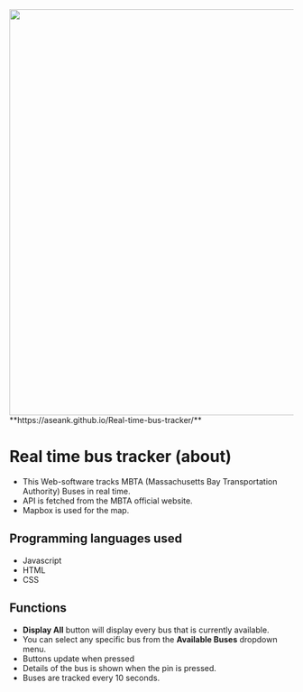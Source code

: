 <img src='bus.gif' width='720' height='720'>
**https://aseank.github.io/Real-time-bus-tracker/**


# Real time bus tracker (about)
- This Web-software tracks MBTA (Massachusetts Bay Transportation Authority) Buses in real time.
- API is fetched from the MBTA official website.
- Mapbox is used for the map.

## Programming languages used
- Javascript
- HTML
- CSS

## Functions
- **Display All** button will display every bus that is currently available.
- You can select any specific bus from the **Available Buses** dropdown menu.
- Buttons update when pressed
- Details of the bus is shown when the pin is pressed.
- Buses are tracked every 10 seconds.
